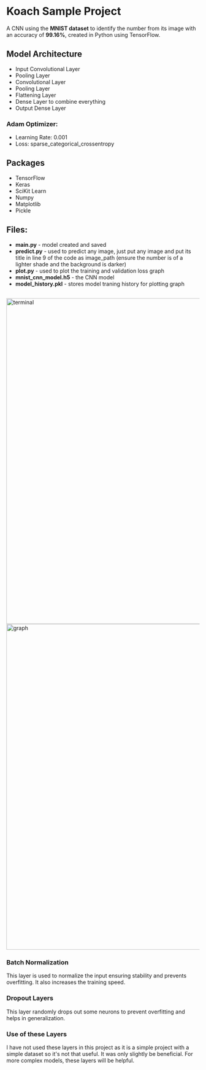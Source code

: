 # Koach Sample Project

A CNN using the **MNIST dataset** to identify the number from its image with an accuracy of **99.16%**, created in Python using TensorFlow.


## Model Architecture
* Input Convolutional Layer
* Pooling Layer
* Convolutional Layer
* Pooling Layer
* Flattening Layer
* Dense Layer to combine everything
* Output Dense Layer

### Adam Optimizer:
* Learning Rate: 0.001
* Loss: sparse_categorical_crossentropy


## Packages
* TensorFlow
* Keras
* SciKit Learn
* Numpy
* Matplotlib
* Pickle


## Files:
* **main.py** - model created and saved
* **predict.py** - used to predict any image, just put any image and put its title in line 9 of the code as image_path (ensure the number is of a lighter shade and the background is darker)
* **plot.py** - used to plot the training and validation loss graph
* **mnist_cnn_model.h5** - the CNN model
* **model_history.pkl** - stores model traning history for plotting graph



##

<img width="849" alt="terminal" src="https://github.com/user-attachments/assets/f82aa77e-361b-465e-8044-d4cd3d88abb0">


<img width="849" alt="graph" src="https://github.com/user-attachments/assets/60d4b00b-7ef6-4719-9e0f-93758ae147b0">


### Batch Normalization
This layer is used to normalize the input ensuring stability and prevents overfitting. It also increases the training speed. 

### Dropout Layers
This layer randomly drops out some neurons to prevent overfitting and helps in generalization.

### Use of these Layers
I have not used these layers in this project as it is a simple project with a simple dataset so it's not that useful. It was only slightly be beneficial. For more complex models, these layers will be helpful. 